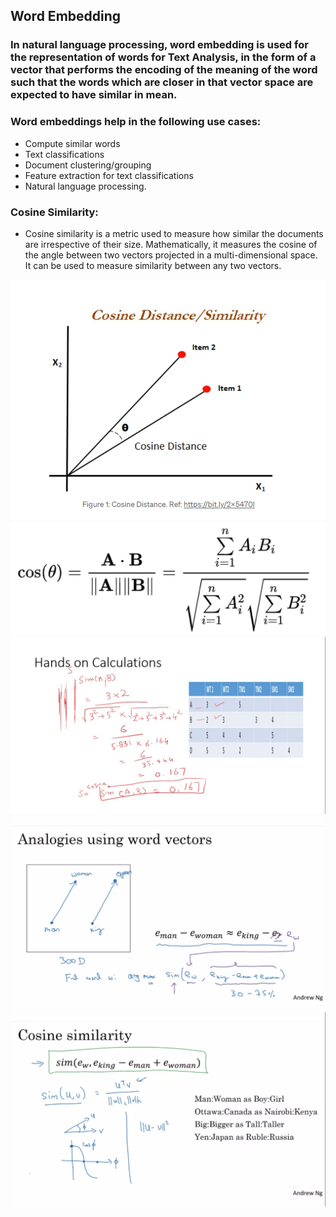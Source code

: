## Word Embedding
### In natural language processing, word embedding is used for the representation of words for Text Analysis, in the form of a vector that performs the encoding of the meaning of the word such that the words which are closer in that vector space are expected to have similar in mean.

### Word embeddings help in the following use cases: 
- Compute similar words
- Text classifications
- Document clustering/grouping
- Feature extraction for text classifications
- Natural language processing.

### Cosine Similarity:
- Cosine similarity is a metric used to measure how similar the documents are irrespective of their size. Mathematically, it measures the cosine of the angle between two vectors projected in a multi-dimensional space. It can be used to measure similarity between any two vectors. 


![1](./1.png)
![2](./2.png)
![3](./3.jpg)
![4](./4.png)
![5](./5.png)
